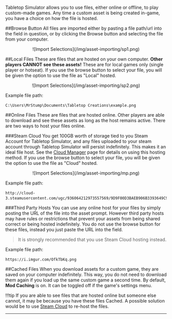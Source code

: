 Tabletop Simulator allows you to use files, either online or offline, to play custom-made games. Any time a custom asset is being created in-game, you have a choice on how the file is hosted.

##Browse Button
All files are imported either by pasting a file path/url into the field in question, or by clicking the Browse button and selecting the file from your computer.

<center>![Import Selections](/img/asset-importing/sp1.png)</center>

##Local Files
These are files that are hosted on your own computer. **Other players CANNOT see these assets!** These are for local games only (single player or hotseat). If you use the browse button to select your file, you will be given the option to use the file as "Local" hosted.

<center>![Import Selections](/img/asset-importing/sp2.png)</center>

Example file path:

    C:\Users\MrStump\Documents\Tabletop Creations\example.png



##Online Files
These are files that are hosted online. Other players are able to download and see these assets as long as the host remains active. There are two ways to host your files online.

###Steam Cloud
You get 100GB worth of storage tied to you Steam Account for Tabletop Simulator, and any files uploaded to your steam account through Tabletop Simulator will persist indefinitely. This makes it an ideal file host. See the [Cloud Manager](cloud-manager) page for details on using this hosting method. If you use the browse button to select your file, you will be given the option to use  the file as "Cloud" hosted.

<center>![Import Selections](/img/asset-importing/mp.png)</center>

Example file path:

    http://cloud-3.steamusercontent.com/ugc/936064212973557569/9D9F00D3BAEB906B3393649C931267AB6F24D915/

###Third Party Hosts
You can use any online host for your files by simply posting the URL of the file into the asset prompt. However third party hosts may have rules or restrictions that prevent your assets from being shared correct or being hosted indefinitely. You do not use the browse button for these files, instead you just paste the URL into the field.

> It is strongly recommended that you use Steam Cloud hosting instead.

Example file path:

    https://i.imgur.com/OfkTbKq.png

##Cached Files
When you download assets for a custom game, they are saved on your computer indefinitely. This way, you do not need to download them again if you load up the same custom game a second time. By default, **Mod Caching** is on. It can be toggled off if the game's settings menu.

!!!tip
    If you are able to see files that are hosted online but someone else cannot, it may be because you have these files Cached. A possible solution would be to use [Steam Cloud](cloud-manager) to re-host the files.



---
